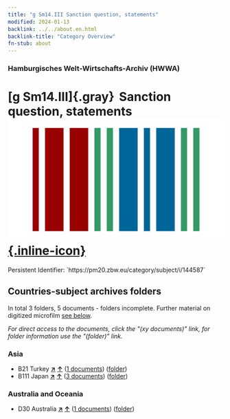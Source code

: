 ```yaml
---
title: "g Sm14.III Sanction question, statements"
modified: 2024-01-13
backlink: ../../about.en.html
backlink-title: "Category Overview"
fn-stub: about
---
```


### Hamburgisches Welt-Wirtschafts-Archiv (HWWA)

# [g Sm14.III]{.gray}&#8201; Sanction question, statements &#160; [![Wikidata](/images/Wikidata-logo.svg "Wikidata"){.inline-icon}](http://www.wikidata.org/entity/Q104699687)

<div class="hint">Persistent Identifier: `https://pm20.zbw.eu/category/subject/i/144587`</div>







## Countries-subject archives folders







In total 3 folders, 5 documents - folders incomplete. Further material on digitized microfilm [see below](#filmsections).

_For direct access to the documents, click the "(xy documents)" link, for folder information use the "(folder)" link._



### Asia

- B21 Turkey [**&nearr;**](../../../geo/i/141111/about.en.html "Turkey (all folders)") [**&uarr;**](../../../geo/about.en.html#B21 "Country category system") (<a href="https://pm20.zbw.eu/iiifview/folder/sh/141111,144587" title="about: Turkey : Sanction question, statements" target="_blank">1 documents</a>) ([folder](../../../../folder/sh/1411xx/141111/1445xx/144587/about.en.html))
- B111 Japan [**&nearr;**](../../../geo/i/141272/about.en.html "Japan (all folders)") [**&uarr;**](../../../geo/about.en.html#B111 "Country category system") (<a href="https://pm20.zbw.eu/iiifview/folder/sh/141272,144587" title="about: Japan : Sanction question, statements" target="_blank">3 documents</a>) ([folder](../../../../folder/sh/1412xx/141272/1445xx/144587/about.en.html))

### Australia and Oceania

- D30 Australia [**&nearr;**](../../../geo/i/141621/about.en.html "Australia (all folders)") [**&uarr;**](../../../geo/about.en.html#D30 "Country category system") (<a href="https://pm20.zbw.eu/iiifview/folder/sh/141621,144587" title="about: Australia : Sanction question, statements" target="_blank">1 documents</a>) ([folder](../../../../folder/sh/1416xx/141621/1445xx/144587/about.en.html))



<a id="filmsections" />














